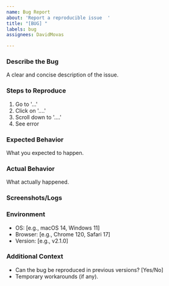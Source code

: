 ```yaml
---
name: Bug Report
about: 'Report a reproducible issue  '
title: "[BUG] "
labels: bug
assignees: DavidMovas

---
```


### **Describe the Bug**  
A clear and concise description of the issue.  

### **Steps to Reproduce**  
1. Go to '...'  
2. Click on '....'  
3. Scroll down to '....'  
4. See error  

### **Expected Behavior**  
What you expected to happen.  

### **Actual Behavior**  
What actually happened.  

### **Screenshots/Logs**  

### **Environment**  
- OS: [e.g., macOS 14, Windows 11]  
- Browser: [e.g., Chrome 120, Safari 17]  
- Version: [e.g., v2.1.0]  

### **Additional Context**  
- Can the bug be reproduced in previous versions? [Yes/No]  
- Temporary workarounds (if any).
